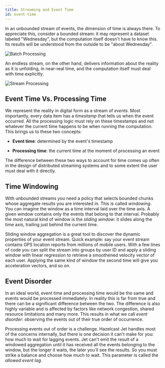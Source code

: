 ```yaml
---
title: Streaming and Event Time
id: event-time
---
```


In an unbounded stream of events, the dimension of time is always there.
To appreciate this, consider a bounded stream: it may represent a
dataset labeled "Wednesday", but the computation itself doesn't have to
know this. Its results will be understood from the outside to be "about
Wednesday".

![Batch Processing](assets/eventtime-batch.png)

An endless stream, on the other hand, delivers information
about the reality as it is unfolding, in near-real time, and the
computation itself must deal with time explicitly.

![Stream Processing](assets/eventtime-streaming.png)

## Event Time Vs. Processing Time

We represent the reality in digital form as a stream of *events*. Most
importantly, every data item has a *timestamp* that tells us when the
event occurred. All the processing logic must rely on these timestamps
and not whatever the current time happens to be when running the
computation. This brings us to these two concepts:

* **Event time**: determined by the event's timestamp

* **Processing time**: the current time at the moment of processing an
  event

The difference between these two ways to account for time comes up often
in the design of distributed streaming systems and to some extent the
user must deal with it directly.

## Time Windowing

With unbounded streams you need a policy that selects bounded chunks
whose aggregate results you are interested in. This is called
*windowing*. You can imagine the window as a time interval laid over the
time axis. A given window contains only the events that belong to that
interval. Probably the most natural kind of window is the *sliding
window*: it slides along the time axis, trailing just behind the current
time.

Sliding window aggregation is a great tool to discover the dynamic
properties of your event stream. Quick example: say your event stream
contains GPS location reports from millions of mobile users. With a few
lines of code you can split the stream into groups by user ID and apply
a sliding window with linear regression to retrieve a smoothened
velocity vector of each user. Applying the same kind of window the
second time will give you acceleration vectors, and so on.

## Event Disorder

In an ideal world, event time and processing time would be the same and
events would be processed immediately. In reality this is far from true
and there can be a significant difference between the two. The
difference is also highly variable and is affected by factors like
network congestion, shared resource limitations and many more. This
results in what we call *event disorder*: observing the events out of
their true order of occurrence.

Processing events out of order is a challenge. Hazelcast Jet handles
most of the concerns internally, but there is one decision it can't make
for you: how much to wait for lagging events. Jet can't emit the result
of a windowed aggregation until it has received all the events belonging
to the window, but the longer it waits, the later you'll see the
results. So you must strike a balance and choose how much to wait. This
parameter is called the *allowed event lag*.
